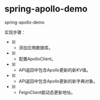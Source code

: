 # spring-apollo-demo
spring-apollo-demo


实现步骤：

- [X] * 添加应用数据库。
- [X] * 配置ApolloClient。
- [X] * API返回中包含Apollo更新的新KV值。
- [X] * API返回中包含Apollo更新的新字典对象。
- [X] * FeignClient能动态更新地址。
